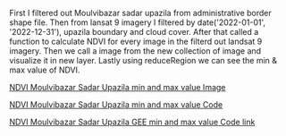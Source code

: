 First I filtered out Moulvibazar sadar upazila from administrative border shape file. Then from lansat 9 imagery I filtered by date('2022-01-01', '2022-12-31'), upazila boundary and cloud cover. After that called a function to calculate NDVI for every image in the filterd out landsat 9 imagery. Then we call a image from the new collection of image and visualize it in new layer. Lastly using reduceRegion we can see the min & max value of NDVI.

[NDVI Moulvibazar Sadar Upazila min and max value Image](https://github.com/AtikulRahi/ndviMinMax/blob/main/minMax%20MoulviBazar%20NDVI.JPG)

[NDVI Moulvibazar Sadar Upazila min and max value Code](https://github.com/AtikulRahi/ndviMinMax/blob/main/ndviMinMax.js)

[NDVI Moulvibazar Sadar Upazila GEE min and max value Code link](https://code.earthengine.google.com/9dc21854e3984a576f2aa4f2d575ce30)

